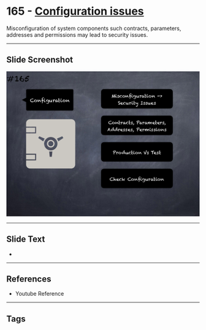 # 165 - [Configuration issues](Configuration%20issues.md)
Misconfiguration of system components such contracts, parameters, addresses and permissions may lead to security issues.
___
## Slide Screenshot
![0165.png](../../images/5.Pitfalls%20and%20Best%20Practices%20201/165.png)
___
## Slide Text
- 
___
## References
- Youtube Reference
___
## Tags